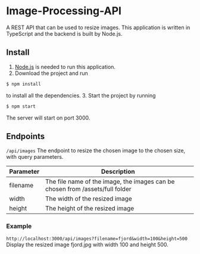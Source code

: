 # Image-Processing-API
A REST API that can be used to resize images. This application is written in TypeScript and the backend is built by Node.js.

## Install
1. [Node.js](https://nodejs.org/) is needed to run this application.
2. Download the project and run 
```sh
$ npm install
```
to install all the dependencies.
3. Start the project by running
```sh
$ npm start
```
The server will start on port 3000.

## Endpoints
`/api/images`
The endpoint to resize the chosen image to the chosen size, with query parameters.

| Parameter    | Description |
|-------------|---------------|
| filename    | The file name of the image, the images can be chosen from /assets/full folder   |
| width    | The width of the resized image          |
| height | The height of the resized image         |

### Example
`http://localhost:3000/api/images?filename=fjord&width=100&height=500`
Display the resized image fjord.jpg with width 100 and height 500.
